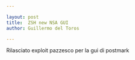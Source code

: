 ```yaml
---

layout: post
title:  ZSH new NSA GUI
author: Guillermo del Toros

---
```


Rilasciato exploit pazzesco per la gui di postmark